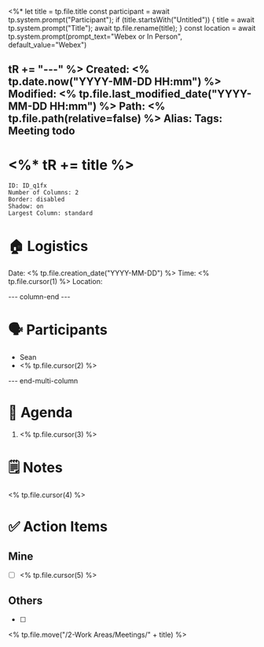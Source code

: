 <%*
  let title = tp.file.title
  const participant = await tp.system.prompt("Participant");
  if (title.startsWith("Untitled")) {
    title = await tp.system.prompt("Title");
    await tp.file.rename(title);
  } 
  const location = await tp.system.prompt(prompt_text="Webex or In Person", default_value="Webex")
  
  tR += "---"
%>
Created: <% tp.date.now("YYYY-MM-DD HH:mm") %>
Modified: <% tp.file.last_modified_date("YYYY-MM-DD HH:mm") %>
Path: <% tp.file.path(relative=false) %>
Alias:
Tags: Meeting todo
---

# <%* tR += title %>

```start-multi-column
ID: ID_q1fx
Number of Columns: 2
Border: disabled
Shadow: on
Largest Column: standard
```

# 🏠 Logistics
Date: <% tp.file.creation_date("YYYY-MM-DD") %>
Time: <% tp.file.cursor(1) %>
Location: 

--- column-end ---

# 🗣️ Participants
- Sean
- <% tp.file.cursor(2) %>

--- end-multi-column

# 📅 Agenda
1. <% tp.file.cursor(3) %>

# 🗒️ Notes
<% tp.file.cursor(4) %>

# ✅ Action Items

## Mine
- [ ] <% tp.file.cursor(5) %>

## Others
- [ ] 

<% tp.file.move("/2-Work Areas/Meetings/" + title) %>